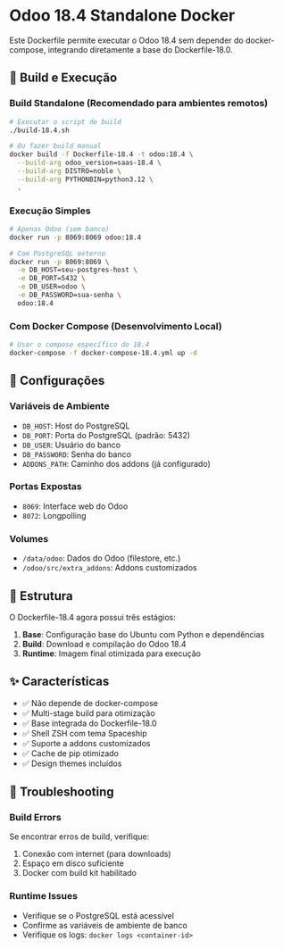 # Odoo 18.4 Standalone Docker

Este Dockerfile permite executar o Odoo 18.4 sem depender do docker-compose, integrando diretamente a base do Dockerfile-18.0.

## 🚀 Build e Execução

### Build Standalone (Recomendado para ambientes remotos)

```bash
# Executar o script de build
./build-18.4.sh

# Ou fazer build manual
docker build -f Dockerfile-18.4 -t odoo:18.4 \
  --build-arg odoo_version=saas-18.4 \
  --build-arg DISTRO=noble \
  --build-arg PYTHONBIN=python3.12 \
  .
```

### Execução Simples

```bash
# Apenas Odoo (sem banco)
docker run -p 8069:8069 odoo:18.4

# Com PostgreSQL externo
docker run -p 8069:8069 \
  -e DB_HOST=seu-postgres-host \
  -e DB_PORT=5432 \
  -e DB_USER=odoo \
  -e DB_PASSWORD=sua-senha \
  odoo:18.4
```

### Com Docker Compose (Desenvolvimento Local)

```bash
# Usar o compose específico do 18.4
docker-compose -f docker-compose-18.4.yml up -d
```

## 🔧 Configurações

### Variáveis de Ambiente

- `DB_HOST`: Host do PostgreSQL
- `DB_PORT`: Porta do PostgreSQL (padrão: 5432)
- `DB_USER`: Usuário do banco
- `DB_PASSWORD`: Senha do banco
- `ADDONS_PATH`: Caminho dos addons (já configurado)

### Portas Expostas

- `8069`: Interface web do Odoo
- `8072`: Longpolling

### Volumes

- `/data/odoo`: Dados do Odoo (filestore, etc.)
- `/odoo/src/extra_addons`: Addons customizados

## 📂 Estrutura

O Dockerfile-18.4 agora possui três estágios:

1. **Base**: Configuração base do Ubuntu com Python e dependências
2. **Build**: Download e compilação do Odoo 18.4
3. **Runtime**: Imagem final otimizada para execução

## ✨ Características

- ✅ Não depende de docker-compose
- ✅ Multi-stage build para otimização
- ✅ Base integrada do Dockerfile-18.0
- ✅ Shell ZSH com tema Spaceship
- ✅ Suporte a addons customizados
- ✅ Cache de pip otimizado
- ✅ Design themes incluídos

## 🐛 Troubleshooting

### Build Errors

Se encontrar erros de build, verifique:
1. Conexão com internet (para downloads)
2. Espaço em disco suficiente
3. Docker com build kit habilitado

### Runtime Issues

- Verifique se o PostgreSQL está acessível
- Confirme as variáveis de ambiente de banco
- Verifique os logs: `docker logs <container-id>`
